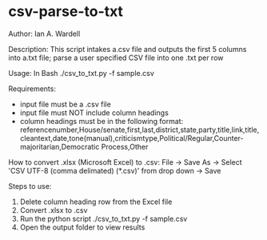 # csv-parse-to-txt
Author: Ian A. Wardell

Description: This script intakes a.csv file and outputs the first 5 columns into a.txt file; parse a user specified CSV file into one .txt per row

Usage: 
In Bash ./csv_to_txt.py -f sample.csv

Requirements: 
- input file must be a .csv file 
- input file must NOT include column headings 
- column headings must be in the following format:
referencenumber,House/senate,first,last,district,state,party,title,link,title,cleantext,date,tone(manual),criticismtype,Political/Regular,Counter-majoritarian,Democratic Process,Other

How to convert .xlsx (Microsoft Excel) to .csv:
File -> Save As -> Select 'CSV UTF-8 (comma delimated) (*.csv)' from drop down -> Save 

Steps to use:
1) Delete column heading row from the Excel file 
2) Convert .xlsx to .csv
3) Run the python script ./csv_to_txt.py -f sample.csv
4) Open the output folder to view results
